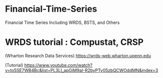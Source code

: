 # Financial-Time-Series
Financial Time Series Including WRDS, BSTS, and Others

# WRDS tutorial : Compustat, CRSP

(Wharton Research Data Services) https://wrds-web.wharton.upenn.edu

(Tutorial) https://www.youtube.com/watch?v=to5SE7WB4Bc&list=PL3LI_apGiM9aI-R2byPTy05zbQCWOddMN&index=3

